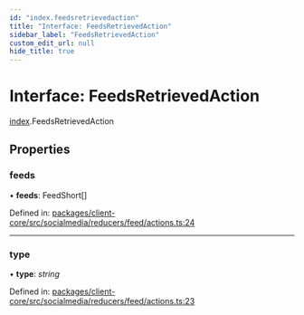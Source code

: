 ```yaml
---
id: "index.feedsretrievedaction"
title: "Interface: FeedsRetrievedAction"
sidebar_label: "FeedsRetrievedAction"
custom_edit_url: null
hide_title: true
---
```


# Interface: FeedsRetrievedAction

[index](../modules/index.md).FeedsRetrievedAction

## Properties

### feeds

• **feeds**: FeedShort[]

Defined in: [packages/client-core/src/socialmedia/reducers/feed/actions.ts:24](https://github.com/xr3ngine/xr3ngine/blob/716a06460/packages/client-core/src/socialmedia/reducers/feed/actions.ts#L24)

___

### type

• **type**: *string*

Defined in: [packages/client-core/src/socialmedia/reducers/feed/actions.ts:23](https://github.com/xr3ngine/xr3ngine/blob/716a06460/packages/client-core/src/socialmedia/reducers/feed/actions.ts#L23)
